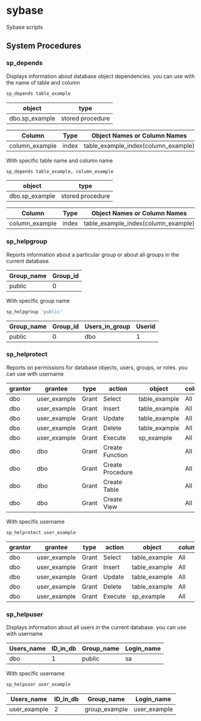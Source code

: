 # sybase
Sybase scripts

## System Procedures

### sp_depends
Displays information about database object dependencies. you can use with the name of table and column

```sql
sp_depends table_example
```

| object         | type             |
|----------------|------------------|
| dbo.sp_example | stored procedure |

| Column         | Type  | Object Names or Column Names        |
|----------------|-------|-------------------------------------|
| column_example | index | table_example_index(column_example) |

With specific table name and column name

```sql
sp_depends table_example, column_example
```

| object         | type             |
|----------------|------------------|
| dbo.sp_example | stored procedure |

| Column         | Type  | Object Names or Column Names        |
|----------------|-------|-------------------------------------|
| column_example | index | table_example_index(column_example) |

### sp_helpgroup
Reports information about a particular group or about all groups in the current database.

| Group_name | Group_id |
|------------|----------|
| public     | 0        |

With specific group name

```sql
sp_helpgroup 'public'
```

| Group_name | Group_id | Users_in_group | Userid |
|------------|----------|----------------|--------|
| public     | 0        | dbo            | 1      |

### sp_helprotect
Reports on permissions for database objects, users, groups, or roles. you can use with username

| grantor | grantee      | type  | action           | object        | column | predicate | grantable |
|---------|--------------|-------|------------------|---------------|--------|-----------|-----------|
| dbo     | user_example | Grant | Select           | table_example | All    | NULL      | FALSE     |
| dbo     | user_example | Grant | Insert           | table_example | All    | NULL      | FALSE     |
| dbo     | user_example | Grant | Update           | table_example | All    | NULL      | FALSE     |
| dbo     | user_example | Grant | Delete           | table_example | All    | NULL      | FALSE     |
| dbo     | user_example | Grant | Execute          | sp_example    | All    | NULL      | FALSE     |
| dbo     | dbo          | Grant | Create Function  |               | All    | NULL      | FALSE     |
| dbo     | dbo          | Grant | Create Procedure |               | All    | NULL      | FALSE     |
| dbo     | dbo          | Grant | Create Table     |               | All    | NULL      | FALSE     |
| dbo     | dbo          | Grant | Create View      |               | All    | NULL      | FALSE     |

With specific username
```sql
sp_helprotect user_example
```

| grantor | grantee      | type  | action           | object        | column | predicate | grantable |
|---------|--------------|-------|------------------|---------------|--------|-----------|-----------|
| dbo     | user_example | Grant | Select           | table_example | All    | NULL      | FALSE     |
| dbo     | user_example | Grant | Insert           | table_example | All    | NULL      | FALSE     |
| dbo     | user_example | Grant | Update           | table_example | All    | NULL      | FALSE     |
| dbo     | user_example | Grant | Delete           | table_example | All    | NULL      | FALSE     |
| dbo     | user_example | Grant | Execute          | sp_example    | All    | NULL      | FALSE     |

### sp_helpuser
Displays information about all users in the current database. you can use with username

| Users_name | ID_in_db | Group_name | Login_name |
|------------|----------|------------|------------|
| dbo        | 1        | public     | sa         |

With specific username

```sql
sp_helpuser user_example
```

| Users_name   | ID_in_db | Group_name    | Login_name   |
|--------------|----------|---------------|--------------|
| user_example | 2        | group_example | user_example |
